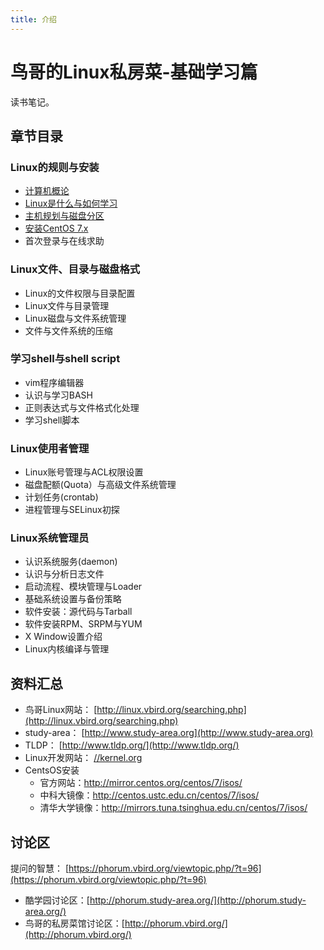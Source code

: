 ```yaml
---
title: 介绍
---
```


# 鸟哥的Linux私房菜-基础学习篇
读书笔记。

## 章节目录

### Linux的规则与安装

* [计算机概论](./计算机概论.md)
* [Linux是什么与如何学习](./Linux是什么与如何学习.md)
* [主机规划与磁盘分区](./主机规划与磁盘分区.md)
* [安装CentOS 7.x](./安装CentOS7x.md)
* 首次登录与在线求助

### Linux文件、目录与磁盘格式

* Linux的文件权限与目录配置
* Linux文件与目录管理
* Linux磁盘与文件系统管理
* 文件与文件系统的压缩

### 学习shell与shell script

* vim程序编辑器
* 认识与学习BASH
* 正则表达式与文件格式化处理
* 学习shell脚本

### Linux使用者管理

* Linux账号管理与ACL权限设置
* 磁盘配额(Quota）与高级文件系统管理
* 计划任务(crontab)
* 进程管理与SELinux初探

### Linux系统管理员

* 认识系统服务(daemon)
* 认识与分析日志文件
* 启动流程、模块管理与Loader
* 基础系统设置与备份策略
* 软件安装：源代码与Tarball
* 软件安装RPM、SRPM与YUM
* X Window设置介绍
* Linux内核编译与管理

## 资料汇总
* 鸟哥Linux网站： [http://linux.vbird.org/searching.php](http://linux.vbird.org/searching.php)
* study-area： [http://www.study-area.org](http://www.study-area.org)
* TLDP： [http://www.tldp.org/](http://www.tldp.org/)
* Linux开发网站： [//kernel.org](//kernel.org)
* CentsOS安装
  * 官方网站：http://mirror.centos.org/centos/7/isos/
  * 中科大镜像：http://centos.ustc.edu.cn/centos/7/isos/
  * 清华大学镜像：http://mirrors.tuna.tsinghua.edu.cn/centos/7/isos/



## 讨论区

提问的智慧： [https://phorum.vbird.org/viewtopic.php/?t=96](https://phorum.vbird.org/viewtopic.php/?t=96)

* 酷学园讨论区：[http://phorum.study-area.org/](http://phorum.study-area.org/)
* 鸟哥的私房菜馆讨论区：[http://phorum.vbird.org/](http://phorum.vbird.org/)

